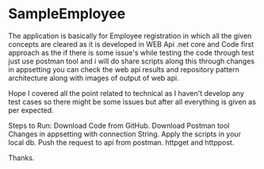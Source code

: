 # SampleEmployee
The application is basically for Employee registration in which all the given concepts are cleared as it is developed in WEB Api .net core and Code first approach as the if there is some issue's while testing the code through test just use postman tool and i will do share scripts along this through changes in appsetting you can check the web api results and repository pattern architecture along with images of output of web api.

Hope I covered all the point related to technical as I haven't develop any test cases so there might be some issues but after all everything is given as per expected.

Steps to Run:
Download Code from GitHub.
Download Postman tool
Changes in appsetting with connection String.
Apply the scripts in your local db.
Push the request to api from postman.
httpget and httppost.

Thanks.
